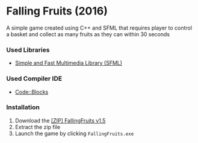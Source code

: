 # Falling Fruits (2016)
A simple game created using C++ and SFML that requires player to control a basket and collect as many fruits as they can within 30 seconds

### Used Libraries
- [Simple and Fast Multimedia Library (SFML)](https://www.sfml-dev.org/)

### Used Compiler IDE
- [Code::Blocks](http://www.codeblocks.org/)

### Installation
1. Download the [[ZIP] FallingFruits v1.5](https://github.com/4m4zing/FallingFruits/blob/master/Executable/%5BEXE%5D%20FallingFruits%20v1.5.zip)
2. Extract the zip file
3. Launch the game by clicking `FallingFruits.exe`
